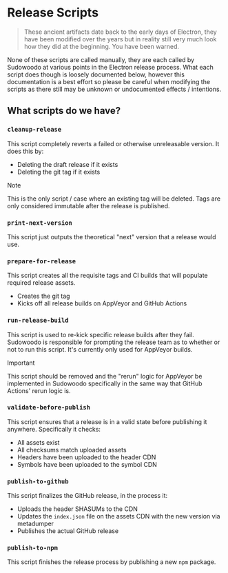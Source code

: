 # Release Scripts

> These ancient artifacts date back to the early days of Electron, they have been modified
> over the years but in reality still very much look how they did at the beginning. You
> have been warned.

None of these scripts are called manually, they are each called by Sudowoodo at various points
in the Electron release process. What each script does though is loosely documented below,
however this documentation is a best effort so please be careful when modifying the scripts
as there still may be unknown or undocumented effects / intentions.

## What scripts do we have?

### `cleanup-release`

This script completely reverts a failed or otherwise unreleasable version. It does this by:

* Deleting the draft release if it exists
* Deleting the git tag if it exists

> [!NOTE]
> This is the only script / case where an existing tag will be deleted. Tags are only considered immutable after the release is published.

### `print-next-version`

This script just outputs the theoretical "next" version that a release would use.

### `prepare-for-release`

This script creates all the requisite tags and CI builds that will populate required release assets.

* Creates the git tag
* Kicks off all release builds on AppVeyor and GitHub Actions

### `run-release-build`

This script is used to re-kick specific release builds after they fail. Sudowoodo is responsible for prompting the release team as to whether or not to run this script. It's currently only used for AppVeyor builds.

> [!IMPORTANT]
> This script should be removed and the "rerun" logic for AppVeyor be implemented in Sudowoodo specifically in the same way that GitHub Actions' rerun logic is.

### `validate-before-publish`

This script ensures that a release is in a valid state before publishing it anywhere. Specifically it checks:

* All assets exist
* All checksums match uploaded assets
* Headers have been uploaded to the header CDN
* Symbols have been uploaded to the symbol CDN

### `publish-to-github`

This script finalizes the GitHub release, in the process it:

* Uploads the header SHASUMs to the CDN
* Updates the `index.json` file on the assets CDN with the new version via metadumper
* Publishes the actual GitHub release

### `publish-to-npm`

This script finishes the release process by publishing a new `npm` package.
